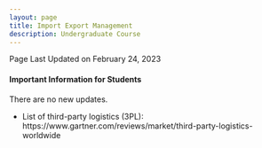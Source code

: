 ```yaml
---
layout: page
title: Import Export Management
description: Undergraduate Course
---
```

Page Last Updated on February 24, 2023


<h4>Important Information for Students</h4>
<p>There are no new updates.</p>
<ul>
<li>List of third-party logistics (3PL): https://www.gartner.com/reviews/market/third-party-logistics-worldwide</li>
</ul>

